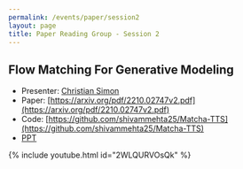```yaml
---
permalink: /events/paper/session2
layout: page
title: Paper Reading Group - Session 2
---
```


## Flow Matching For Generative Modeling

- Presenter: [Christian Simon](https://www.linkedin.com/in/csimonshen)
- Paper: [https://arxiv.org/pdf/2210.02747v2.pdf](https://arxiv.org/pdf/2210.02747v2.pdf)
- Code: [https://github.com/shivammehta25/Matcha-TTS](https://github.com/shivammehta25/Matcha-TTS)
- [PPT](https://docs.google.com/presentation/d/108i7dbJStVncUfsn8xkpV1MHNFaFmhnZcd2nGeUWnTM/edit#slide=id.p)

{% include youtube.html id="2WLQURVOsQk" %}